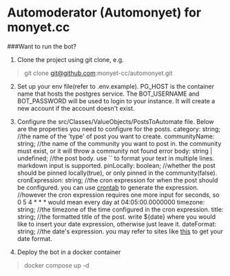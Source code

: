 # Automoderator (Automonyet) for monyet.cc

###Want to run the bot?
1. Clone the project using git clone, e.g. 
> git clone git@github.com:monyet-cc/automonyet.git

2. Set up your env file(refer to .env.example). 
PG_HOST is the container name that hosts the postgres service. The BOT_USERNAME and BOT_PASSWORD will be used to login to your instance. It will create a new account if the account doesn't exist.

3. Configure the src/Classes/ValueObjects/PostsToAutomate file. Below are the properties you need to configure for the posts.
category: string; //the name of the 'type' of post you want to create. 
communityName: string; //the name of the community you want to post in. the community must exist, or it will throw a community not found error
body: string | undefined; //the post body. use `` to format your text in multiple lines. markdown input is supported.
pinLocally: boolean; //whether the post should be pinned locally(true), or only pinned in the community(false).
cronExpression: string; //the cron expression for when the post should be configured. you can use [crontab](https://crontab.guru/) to generate the expression.
                        //however the cron expression requires one more input for seconds, so 0 5 4 * * * would mean every day at 04:05:00.0000000
timezone: string; //the timezone of the time configured in the cron expression.
title: string; //the formatted title of the post. write ${date} where you would like to insert your date expression, otherwise just leave it.
dateFormat: string; //the date's expression. you may refer to sites like [this](https://www.timeanddate.com/date/pattern.html) to get your date format.

4. Deploy the bot in a docker container
> docker compose up -d


